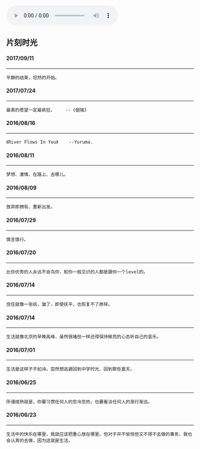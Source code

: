 
<div id="JK">

<audio src="http://music.163.com/outchain/player?type=2&id=22829933&auto=0&height=32" controls="controls">
</audio>

</div>

## 片刻时光

#### 2017/09/11
***

	平静的结束，坦然的开始。


#### 2017/07/24
***

	最美的愿望一定最疯狂。    --《倔强》


#### 2016/08/16
***

	《River Flows In You》    --Yuruma.

#### 2016/08/11
***

	梦想、激情、在路上、去哪儿。

#### 2016/08/09
***

	放弃即拥有，重新出发。

#### 2016/07/29
***

	慎言慎行。

#### 2016/07/20
***

	比你优秀的人永远不会鸟你，和你一般见识的人都是跟你一个level的。

#### 2016/07/14
***

	信任就像一张纸，皱了，即使抚平，也恢复不了原样。

#### 2016/07/14
***

	生活就像北京的早晚高峰，虽然很堵但一样还得保持敞亮的心态听自己的音乐。

#### 2016/07/01
***

	生活是这样子不如诗。突然想逃避回到中学时光、回到那些夏天。

#### 2016/06/25
***

	所谓成熟就是，你要习惯任何人的忽冷忽热，也要看淡任何人的渐行渐远。

#### 2016/06/23
***

	生活中的快乐在哪里，我就应该把重心放在哪里。但对于并不愉悦但又不得不去做的事务，我也会认真的去做，因为这就是生活。